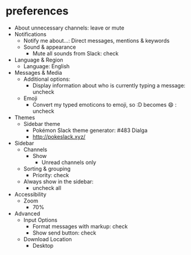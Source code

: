 # preferences
- About unnecessary channels: leave or mute
- Notifications
  - Notify me about…: Direct messages, mentions & keywords
  - Sound & appearance
    - Mute all sounds from Slack: check
- Language & Region
  - Language: English
- Messages & Media
  - Additional options:
    - Display information about who is currently typing a message: uncheck
  - Emoji
    - Convert my typed emoticons to emoji, so :D becomes :smile: : uncheck
- Themes
  - Sidebar theme
    - Pokémon Slack theme generator: #483 Dialga
    - http://pokeslack.xyz/
- Sidebar
  - Channels
    - Show
      - Unread channels only
  - Sorting & grouping
    - Priority: check
  - Always show in the sidebar:
    - uncheck all
- Accessibility
  - Zoom
    - 70%
- Advanced
  - Input Options
    - Format messages with markup: check
    - Show send button: check
  - Download Location
    - Desktop

